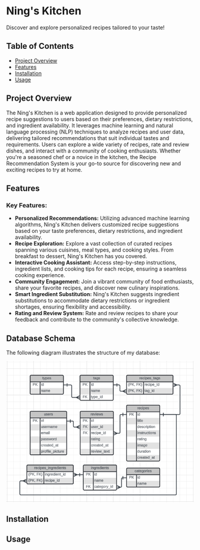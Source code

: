 # Ning's Kitchen
Discover and explore personalized recipes tailored to your taste!

## Table of Contents

- [Project Overview](#project-overview)
- [Features](#features)
- [Installation](#installation)
- [Usage](#usage)

## Project Overview

The Ning's Kitchen is a web application designed to provide personalized recipe suggestions to users based on their preferences, dietary restrictions, and ingredient availability. It leverages machine learning and natural language processing (NLP) techniques to analyze recipes and user data, delivering tailored recommendations that suit individual tastes and requirements. Users can explore a wide variety of recipes, rate and review dishes, and interact with a community of cooking enthusiasts. Whether you're a seasoned chef or a novice in the kitchen, the Recipe Recommendation System is your go-to source for discovering new and exciting recipes to try at home.

## Features

### Key Features:

- **Personalized Recommendations:** Utilizing advanced machine learning algorithms, Ning's Kitchen delivers customized recipe suggestions based on your taste preferences, dietary restrictions, and ingredient availability.
- **Recipe Exploration:** Explore a vast collection of curated recipes spanning various cuisines, meal types, and cooking styles. From breakfast to dessert, Ning's Kitchen has you covered.
- **Interactive Cooking Assistant:** Access step-by-step instructions, ingredient lists, and cooking tips for each recipe, ensuring a seamless cooking experience.
- **Community Engagement:** Join a vibrant community of food enthusiasts, share your favorite recipes, and discover new culinary inspirations.
- **Smart Ingredient Substitution:** Ning's Kitchen suggests ingredient substitutions to accommodate dietary restrictions or ingredient shortages, ensuring flexibility and accessibility.
- **Rating and Review System:** Rate and review recipes to share your feedback and contribute to the community's collective knowledge.

## Database Schema
The following diagram illustrates the structure of my database:

![SQL Schema](./src/main/resources/image/schema.png)


## Installation

## Usage
